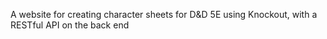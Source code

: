 A website for creating character sheets for D&D 5E using Knockout, with a RESTful API on the back end
